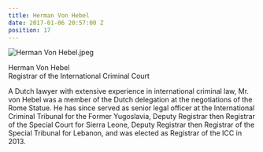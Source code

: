 ```yaml
---
title: Herman Von Hebel
date: 2017-01-06 20:57:00 Z
position: 17
---
```


![Herman Von Hebel.jpeg](/uploads/Herman%20Von%20Hebel.jpeg)

Herman Von Hebel <br> Registrar of the International Criminal Court


A Dutch lawyer with extensive experience in international criminal law, Mr. von Hebel was a member of the Dutch delegation at the negotiations of the Rome Statue. He has since served as senior legal officer at the International Criminal Tribunal for the Former Yugoslavia, Deputy Registrar then Registrar of the Special Court for Sierra Leone, Deputy Registrar then Registrar of the Special Tribunal for Lebanon, and was elected as Registrar of the ICC in 2013.
